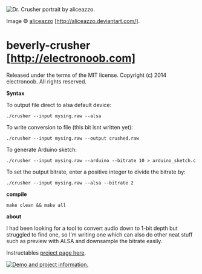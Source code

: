 ![Dr. Crusher portrait by aliceazzo.](http://www.electronoob.com/images/Beverly_Crusher_by_aliceazzo.jpg "The fantastic Beverly Crusher artwork is by aliceazzo and the link to her deviantart is http://aliceazzo.deviantart.com/ - This work is entirely hers and I havent asked permission to associate it with my application, website, nor have I even spoken to this person before so please keep in mind that this image is not part of the same license as this software.")

Image &copy; [aliceazzo](http://aliceazzo.deviantart.com/ "aliceazzo's deviant art page.") [http://aliceazzo.deviantart.com/].


beverly-crusher [http://electronoob.com]
========================================
Released under the terms of the MIT license.
Copyright (c) 2014 electronoob.
All rights reserved.


**Syntax**

To output file direct to alsa default device:

	./crusher --input mysing.raw --alsa


To write conversion to file (this bit isnt written yet):

	./crusher --input mysing.raw --output crushed.raw

To generate Arduino sketch:

	./crusher --input mysing.raw --arduino --bitrate 10 > arduino_sketch.c

To set the output bitrate, enter a positive integer to divide the bitrate by:

	./crusher --input mysing.raw --alsa --bitrate 2



**compile**

	make clean && make all


**about**

I had been looking for a tool to convert audio down to 1-bit depth
but struggled to find one, so I'm writing one which can also do
other neat stuff such as preview with ALSA and downsample the
bitrate easily.


Instructables [project page here](http://www.instructables.com/id/Beverly-Crusher-bit-crushing-1-bit-Arduino-music/ "Instructables").


[![Demo and project information.](http://img.youtube.com/vi/U2mQjJXUQ4k/0.jpg)](http://www.youtube.com/watch?v=U2mQjJXUQ4k)

